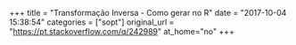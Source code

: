 +++
title = "Transformação Inversa - Como gerar no R"
date = "2017-10-04 15:38:54"
categories = ["sopt"]
original_url = "https://pt.stackoverflow.com/q/242989"
at_home="no"
+++

